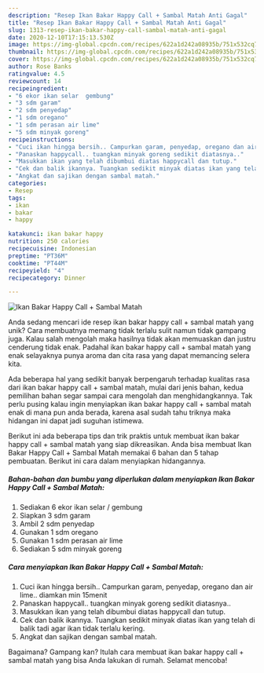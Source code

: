 ```yaml
---
description: "Resep Ikan Bakar Happy Call + Sambal Matah Anti Gagal"
title: "Resep Ikan Bakar Happy Call + Sambal Matah Anti Gagal"
slug: 1313-resep-ikan-bakar-happy-call-sambal-matah-anti-gagal
date: 2020-12-10T17:15:13.530Z
image: https://img-global.cpcdn.com/recipes/622a1d242a08935b/751x532cq70/ikan-bakar-happy-call-sambal-matah-foto-resep-utama.jpg
thumbnail: https://img-global.cpcdn.com/recipes/622a1d242a08935b/751x532cq70/ikan-bakar-happy-call-sambal-matah-foto-resep-utama.jpg
cover: https://img-global.cpcdn.com/recipes/622a1d242a08935b/751x532cq70/ikan-bakar-happy-call-sambal-matah-foto-resep-utama.jpg
author: Rose Banks
ratingvalue: 4.5
reviewcount: 14
recipeingredient:
- "6 ekor ikan selar  gembung"
- "3 sdm garam"
- "2 sdm penyedap"
- "1 sdm oregano"
- "1 sdm perasan air lime"
- "5 sdm minyak goreng"
recipeinstructions:
- "Cuci ikan hingga bersih.. Campurkan garam, penyedap, oregano dan air lime.. diamkan min 15menit"
- "Panaskan happycall.. tuangkan minyak goreng sedikit diatasnya.."
- "Masukkan ikan yang telah dibumbui diatas happycall dan tutup."
- "Cek dan balik ikannya. Tuangkan sedikit minyak diatas ikan yang telah di balik tadi agar ikan tidak terlalu kering."
- "Angkat dan sajikan dengan sambal matah."
categories:
- Resep
tags:
- ikan
- bakar
- happy

katakunci: ikan bakar happy 
nutrition: 250 calories
recipecuisine: Indonesian
preptime: "PT36M"
cooktime: "PT44M"
recipeyield: "4"
recipecategory: Dinner

---
```



![Ikan Bakar Happy Call + Sambal Matah](https://img-global.cpcdn.com/recipes/622a1d242a08935b/751x532cq70/ikan-bakar-happy-call-sambal-matah-foto-resep-utama.jpg)

Anda sedang mencari ide resep ikan bakar happy call + sambal matah yang unik? Cara membuatnya memang tidak terlalu sulit namun tidak gampang juga. Kalau salah mengolah maka hasilnya tidak akan memuaskan dan justru cenderung tidak enak. Padahal ikan bakar happy call + sambal matah yang enak selayaknya punya aroma dan cita rasa yang dapat memancing selera kita.



Ada beberapa hal yang sedikit banyak berpengaruh terhadap kualitas rasa dari ikan bakar happy call + sambal matah, mulai dari jenis bahan, kedua pemilihan bahan segar sampai cara mengolah dan menghidangkannya. Tak perlu pusing kalau ingin menyiapkan ikan bakar happy call + sambal matah enak di mana pun anda berada, karena asal sudah tahu triknya maka hidangan ini dapat jadi suguhan istimewa.


Berikut ini ada beberapa tips dan trik praktis untuk membuat ikan bakar happy call + sambal matah yang siap dikreasikan. Anda bisa membuat Ikan Bakar Happy Call + Sambal Matah memakai 6 bahan dan 5 tahap pembuatan. Berikut ini cara dalam menyiapkan hidangannya.

<!--inarticleads1-->

##### Bahan-bahan dan bumbu yang diperlukan dalam menyiapkan Ikan Bakar Happy Call + Sambal Matah:

1. Sediakan 6 ekor ikan selar / gembung
1. Siapkan 3 sdm garam
1. Ambil 2 sdm penyedap
1. Gunakan 1 sdm oregano
1. Gunakan 1 sdm perasan air lime
1. Sediakan 5 sdm minyak goreng




<!--inarticleads2-->

##### Cara menyiapkan Ikan Bakar Happy Call + Sambal Matah:

1. Cuci ikan hingga bersih.. Campurkan garam, penyedap, oregano dan air lime.. diamkan min 15menit
1. Panaskan happycall.. tuangkan minyak goreng sedikit diatasnya..
1. Masukkan ikan yang telah dibumbui diatas happycall dan tutup.
1. Cek dan balik ikannya. Tuangkan sedikit minyak diatas ikan yang telah di balik tadi agar ikan tidak terlalu kering.
1. Angkat dan sajikan dengan sambal matah.




Bagaimana? Gampang kan? Itulah cara membuat ikan bakar happy call + sambal matah yang bisa Anda lakukan di rumah. Selamat mencoba!
